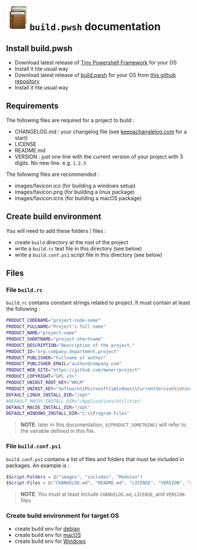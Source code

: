 <img align="left" width="64" height="64" src="../images/Book_icon_1.png">

# `build.pwsh` documentation

## Install build.pwsh

-	Download latest release of [Tiny Powershell Framework](https://github.com/cadegenn/pwsh_fw/releases) for your OS
-	Install it hte usual way
-	Download latest release of [build.pwsh](https://github.com/cadegenn/build.pwsh/releases) for your OS from [this github repository](https://github.com/cadegenn/build.pwsh)
-	Install it hte usual way

## Requirements

The following files are required for a project to build :

-	CHANGELOG.md : your changelog file (see [keepachanglelog.com](https://keepachangelog.com/en/1.0.0/) for a start)
-	LICENSE
-	README.md
-	VERSION : just one line with the current version of your project with 3 digits. No new line. e.g. `1.2.3`

The following files are recommended :

-	images/favicon.ico (for building a windows setup)
-	images/favicon.png (for building a linux package)
-	images/favicon.icns (for building a macOS package)

## Create build environment

You will need to add these folders / files :

-   create `build` directory at the root of the project
-   write a `build.rc` text file in this directory (see below)
-   write a `build.conf.ps1` script file in this directory (see below)

## Files

### File `build.rc`

`build.rc` contains constant strings related to project. It must contain at least the following :

```bash
PRODUCT_CODENAME="project-code-name"
PRODUCT_FULLNAME="Project's full name"
PRODUCT_NAME="project-name"
PRODUCT_SHORTNAME="project-shortname"
PRODUCT_DESCRIPTION="Description of the project."
PRODUCT_ID="org.company.department.project"
PRODUCT_PUBLISHER="Fullname of author"
PRODUCT_PUBLISHER_EMAIL="author@company.com"
PRODUCT_WEB_SITE="https://github.com/owner/project"
PRODUCT_COPYRIGHT="GPL v3+"
PRODUCT_UNINST_ROOT_KEY="HKLM"
PRODUCT_UNINST_KEY="Software\\Microsoft\\Windows\\CurrentVersion\\Uninstall\\project"
DEFAULT_LINUX_INSTALL_DIR="/opt"
#DEFAULT_MACOS_INSTALL_DIR="/Applications/Utilities"
DEFAULT_MACOS_INSTALL_DIR="/opt"
DEFAULT_WINDOWS_INSTALL_DIR="C:\\Program Files"
```

> **NOTE**: later in this documentation, `${PRODUCT_SOMETHING}` will refer to the variable defined in this file.

### File `build.conf.ps1`

`build.conf.ps1` contains a list of files and folders that must be included in packages. An example is :

```powershell
$Script:Folders = @("images", "includes", "Modules")
$Script:Files = @("CHANGELOG.md", "README.md", "LICENSE", "VERSION", "app.ps1")
```

> **NOTE**: You must at least include `CHANGELOG.md`, `LICENSE`, and `VERSION` files

### Create build environment for target OS

-	create build env for [debian](DEBIAN.md)
-	create build env for [macOS](MACOS.md)
-	create build env for [Windows](WINDOWS.md)
